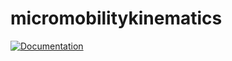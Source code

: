 # micromobilitykinematics


[![Documentation](https://github.com/adribrune/micromobilitykinematics.jl/actions/workflows/Documentation.yml/badge.svg)](https://github.com/adribrune/micromobilitykinematics.jl/actions/workflows/Documentation.yml)
